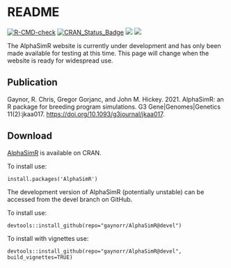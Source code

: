 # README #

[![R-CMD-check](https://github.com/gaynorr/AlphaSimR/actions/workflows/R-CMD-check.yaml/badge.svg)](https://github.com/gaynorr/AlphaSimR/actions/workflows/R-CMD-check.yaml)
[![CRAN_Status_Badge](http://www.r-pkg.org/badges/version/AlphaSimR)](https://cran.r-project.org/package=AlphaSimR)
[![](http://cranlogs.r-pkg.org/badges/grand-total/AlphaSimR)](https://cran.r-project.org/package=AlphaSimR)
[![](http://cranlogs.r-pkg.org/badges/AlphaSimR)](https://cran.r-project.org/package=AlphaSimR)


The AlphaSimR website is currently under development and has only been made available for testing at this time. This page will change when the website is ready for widespread use.

## Publication

Gaynor, R. Chris, Gregor Gorjanc, and John M. Hickey. 2021. AlphaSimR: an R package for breeding program simulations. G3 Gene|Genomes|Genetics 11(2):jkaa017. https://doi.org/10.1093/g3journal/jkaa017.

## Download

[AlphaSimR](https://cran.r-project.org/package=AlphaSimR) is available on CRAN.

To install use:

    install.packages('AlphaSimR')

The development version of AlphaSimR (potentially unstable) can be accessed from the devel branch on GitHub.

To install use:

    devtools::install_github(repo="gaynorr/AlphaSimR@devel")

To install with vignettes use:

    devtools::install_github(repo="gaynorr/AlphaSimR@devel", build_vignettes=TRUE)

